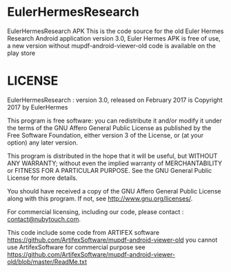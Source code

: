 # EulerHermesResearch

EulerHermesResearch APK This is the code source for the old Euler Hermes Research Android application version 3.0, Euler Hermes APK is free of use, a new version without mupdf-android-viewer-old code is available on the play store

LICENSE
=======

EulerHermesResearch : version 3.0, released on February 2017 is Copyright 2017 by EulerHermes 

This program is free software: you can redistribute it and/or modify it under the terms of the GNU Affero General Public License as published by the Free Software Foundation, either version 3 of the License, or (at your option) any later version.

This program is distributed in the hope that it will be useful, but WITHOUT ANY WARRANTY; without even the implied warranty of MERCHANTABILITY or FITNESS FOR A PARTICULAR PURPOSE. See the GNU General Public License for more details.

You should have received a copy of the GNU Affero General Public License along with this program. If not, see <http://www.gnu.org/licenses/>.

For commercial licensing, including our code, please contact : contact@nubytouch.com.

This code include some code from ARTIFEX software
https://github.com/ArtifexSoftware/mupdf-android-viewer-old you cannot use ArtifexSoftware for commercial purpose see https://github.com/ArtifexSoftware/mupdf-android-viewer-old/blob/master/ReadMe.txt


